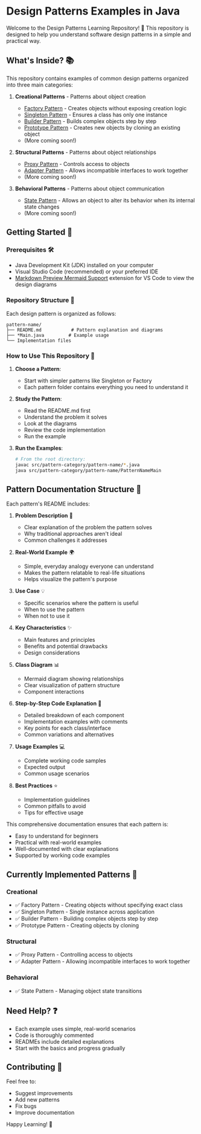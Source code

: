 # Design Patterns Examples in Java

Welcome to the Design Patterns Learning Repository! 👋 This repository is designed to help you understand software design patterns in a simple and practical way.

## What's Inside? 📚

This repository contains examples of common design patterns organized into three main categories:

1. **Creational Patterns** - Patterns about object creation
   - [Factory Pattern](src/Creational/Factory) - Creates objects without exposing creation logic
   - [Singleton Pattern](src/Creational/Singleton) - Ensures a class has only one instance
   - [Builder Pattern](src/Creational/Builder) - Builds complex objects step by step
   - [Prototype Pattern](src/Creational/Prototype) - Creates new objects by cloning an existing object
   - (More coming soon!)

2. **Structural Patterns** - Patterns about object relationships
   - [Proxy Pattern](src/Structural/Proxy) - Controls access to objects
   - [Adapter Pattern](src/Structural/Adapter) - Allows incompatible interfaces to work together
   - (More coming soon!)

3. **Behavioral Patterns** - Patterns about object communication
   - [State Pattern](src/Behavioral/State) - Allows an object to alter its behavior when its internal state changes
   - (More coming soon!)

## Getting Started 🚀

### Prerequisites 🛠️

- Java Development Kit (JDK) installed on your computer
- Visual Studio Code (recommended) or your preferred IDE
- [Markdown Preview Mermaid Support](https://marketplace.visualstudio.com/items?itemName=bierner.markdown-mermaid) extension for VS Code to view the design diagrams

### Repository Structure 📂

Each design pattern is organized as follows:

```
pattern-name/
├── README.md           # Pattern explanation and diagrams
├── *Main.java         # Example usage
└── Implementation files
```

### How to Use This Repository 📖

1. **Choose a Pattern**: 
   - Start with simpler patterns like Singleton or Factory
   - Each pattern folder contains everything you need to understand it

2. **Study the Pattern**:
   - Read the README.md first
   - Understand the problem it solves
   - Look at the diagrams
   - Review the code implementation
   - Run the example

3. **Run the Examples**:
   ```bash
   # From the root directory:
   javac src/pattern-category/pattern-name/*.java
   java src/pattern-category/pattern-name/PatternNameMain
   ```

## Pattern Documentation Structure 📑

Each pattern's README includes:

1. **Problem Description** 🤔
   - Clear explanation of the problem the pattern solves
   - Why traditional approaches aren't ideal
   - Common challenges it addresses

2. **Real-World Example** 🌍
   - Simple, everyday analogy everyone can understand
   - Makes the pattern relatable to real-life situations
   - Helps visualize the pattern's purpose

3. **Use Case** 💡
   - Specific scenarios where the pattern is useful
   - When to use the pattern
   - When not to use it

4. **Key Characteristics** ✨
   - Main features and principles
   - Benefits and potential drawbacks
   - Design considerations

5. **Class Diagram** 📊
   - Mermaid diagram showing relationships
   - Clear visualization of pattern structure
   - Component interactions

6. **Step-by-Step Code Explanation** 📝
   - Detailed breakdown of each component
   - Implementation examples with comments
   - Key points for each class/interface
   - Common variations and alternatives

7. **Usage Examples** 💻
   - Complete working code samples
   - Expected output
   - Common usage scenarios

8. **Best Practices** ⭐
   - Implementation guidelines
   - Common pitfalls to avoid
   - Tips for effective usage

This comprehensive documentation ensures that each pattern is:
- Easy to understand for beginners
- Practical with real-world examples
- Well-documented with clear explanations
- Supported by working code examples

## Currently Implemented Patterns 🎯

### Creational
- ✅ Factory Pattern - Creating objects without specifying exact class
- ✅ Singleton Pattern - Single instance across application
- ✅ Builder Pattern - Building complex objects step by step
- ✅ Prototype Pattern - Creating objects by cloning

### Structural
- ✅ Proxy Pattern - Controlling access to objects
- ✅ Adapter Pattern - Allowing incompatible interfaces to work together

### Behavioral
- ✅ State Pattern - Managing object state transitions

## Need Help? ❓

- Each example uses simple, real-world scenarios
- Code is thoroughly commented
- READMEs include detailed explanations
- Start with the basics and progress gradually

## Contributing 🤝

Feel free to:
- Suggest improvements
- Add new patterns
- Fix bugs
- Improve documentation

Happy Learning! 🎉
